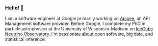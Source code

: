 ### Hello! 👋

I am a software engineer at Google primarily working on [Apigee](https://cloud.google.com/apigee), an API Management software provider. Before Google, I complete my PhD in particle astrophysics at the University of Wisconsin-Madison on [IceCube Neutrino Observatory](https://icecube.wisc.edu/). I'm passionate about open software, big data, and statistical inference.

<!--
**apizzuto/apizzuto** is a ✨ _special_ ✨ repository because its `README.md` (this file) appears on your GitHub profile.

Here are some ideas to get you started:

- 🔭 I’m currently working on ...
- 🌱 I’m currently learning ...
- 👯 I’m looking to collaborate on ...
- 🤔 I’m looking for help with ...
- 💬 Ask me about ...
- 📫 How to reach me: ...
- 😄 Pronouns: ...
- ⚡ Fun fact: ...
-->
